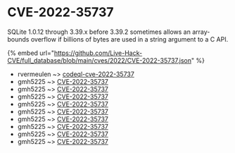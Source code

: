 # CVE-2022-35737

SQLite 1.0.12 through 3.39.x before 3.39.2 sometimes allows an array-bounds overflow if billions of bytes are used in a string argument to a C API.

{% embed url="https://github.com/Live-Hack-CVE/full_database/blob/main/cves/2022/CVE-2022-35737.json" %}


* rvermeulen ~> [codeql-cve-2022-35737](https://www.alice-snow.ru/2022/database/cve-2022-35737/codeql-cve-2022-35737-rvermeulen)
* gmh5225 ~> [CVE-2022-35737](https://www.alice-snow.ru/2022/database/cve-2022-35737/cve-2022-35737-gmh5225)
* gmh5225 ~> [CVE-2022-35737](https://www.alice-snow.ru/2022/database/cve-2022-35737/cve-2022-35737-gmh5225)
* gmh5225 ~> [CVE-2022-35737](https://www.alice-snow.ru/2022/database/cve-2022-35737/cve-2022-35737-gmh5225)
* gmh5225 ~> [CVE-2022-35737](https://www.alice-snow.ru/2022/database/cve-2022-35737/cve-2022-35737-gmh5225)
* gmh5225 ~> [CVE-2022-35737](https://www.alice-snow.ru/2022/database/cve-2022-35737/cve-2022-35737-gmh5225)
* gmh5225 ~> [CVE-2022-35737](https://www.alice-snow.ru/2022/database/cve-2022-35737/cve-2022-35737-gmh5225)
* gmh5225 ~> [CVE-2022-35737](https://www.alice-snow.ru/2022/database/cve-2022-35737/cve-2022-35737-gmh5225)
* gmh5225 ~> [CVE-2022-35737](https://www.alice-snow.ru/2022/database/cve-2022-35737/cve-2022-35737-gmh5225)
* gmh5225 ~> [CVE-2022-35737](https://www.alice-snow.ru/2022/database/cve-2022-35737/cve-2022-35737-gmh5225)